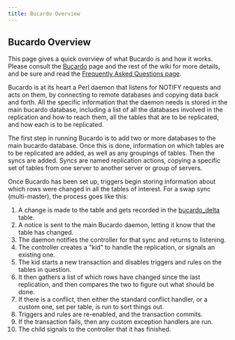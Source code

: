 ```yaml
---
title: Bucardo Overview
---
```


Bucardo Overview
----------------

This page gives a quick overview of what Bucardo is and how it works. Please consult the [Bucardo](/Bucardo/) page and the rest of the wiki for more details, and be sure and read the [Frequently Asked Questions page](/Bucardo/FAQ).

Bucardo is at its heart a Perl daemon that listens for NOTIFY requests and acts on them, by connecting to remote databases and copying data back and forth. All the specific information that the daemon needs is stored in the main bucardo database, including a list of all the databases involved in the replication and how to reach them, all the tables that are to be replicated, and how each is to be replicated.

The first step in running Bucardo is to add two or more databases to the main bucardo database. Once this is done, information on which tables are to be replicated are added, as well as any groupings of tables. Then the syncs are added. Syncs are named replication actions, copying a specific set of tables from one server to another server or group of servers.

Once Bucardo has been set up, triggers begin storing information about which rows were changed in all the tables of interest. For a swap sync (multi-master), the process goes like this:

1. A change is made to the table and gets recorded in the [bucardo_delta](/Bucardo/schema/bucardo.bucardo_delta) table.
2. A notice is sent to the main Bucardo daemon, letting it know that the table has changed.
3. The daemon notifies the controller for that sync and returns to listening.
4. The controller creates a "kid" to handle the replication, or signals an existing one.
5. The kid starts a new transaction and disables triggers and rules on the tables in question.
6. It then gathers a list of which rows have changed since the last replication, and then compares the two to figure out what should be done.
7. If there is a conflict, then either the standard conflict handler, or a custom one, set per table, is run to sort things out.
8. Triggers and rules are re-enabled, and the transaction commits.
9. If the transaction fails, then any custom exception handlers are run.
10. The child signals to the controller that it has finished.

